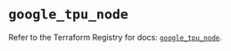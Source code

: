 # `google_tpu_node`

Refer to the Terraform Registry for docs: [`google_tpu_node`](https://registry.terraform.io/providers/hashicorp/google-beta/5.35.0/docs/resources/google_tpu_node).
